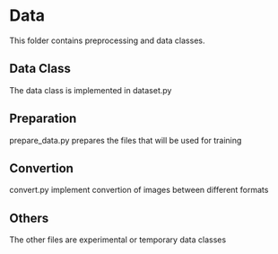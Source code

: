 # Data

This folder contains preprocessing and data classes.

## Data Class

The data class is implemented in dataset.py

## Preparation

prepare_data.py prepares the files that will be used for training

## Convertion

convert.py implement convertion of images between different formats

## Others

The other files are experimental or temporary data classes
